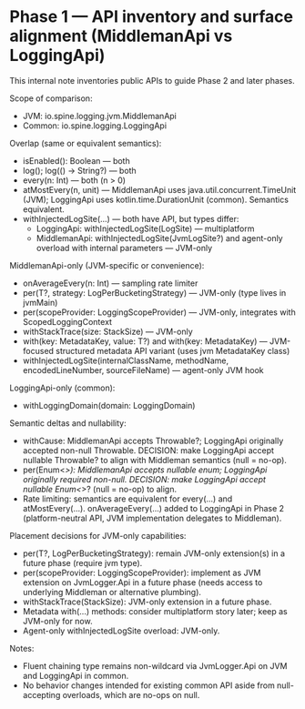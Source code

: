 # Phase 1 — API inventory and surface alignment (MiddlemanApi vs LoggingApi)

This internal note inventories public APIs to guide Phase 2 and later phases.

Scope of comparison:
- JVM: io.spine.logging.jvm.MiddlemanApi
- Common: io.spine.logging.LoggingApi

Overlap (same or equivalent semantics):
- isEnabled(): Boolean — both
- log(); log(() -> String?) — both
- every(n: Int) — both (n > 0)
- atMostEvery(n, unit) — MiddlemanApi uses java.util.concurrent.TimeUnit (JVM); LoggingApi uses kotlin.time.DurationUnit (common). Semantics equivalent.
- withInjectedLogSite(...) — both have API, but types differ:
  - LoggingApi: withInjectedLogSite(LogSite) — multiplatform
  - MiddlemanApi: withInjectedLogSite(JvmLogSite?) and agent-only overload with internal parameters — JVM-only

MiddlemanApi-only (JVM-specific or convenience):
- onAverageEvery(n: Int) — sampling rate limiter
- per(T?, strategy: LogPerBucketingStrategy<in T>) — JVM-only (type lives in jvmMain)
- per(scopeProvider: LoggingScopeProvider) — JVM-only, integrates with ScopedLoggingContext
- withStackTrace(size: StackSize) — JVM-only
- with(key: MetadataKey<T>, value: T?) and with(key: MetadataKey<Boolean>) — JVM-focused structured metadata API variant (uses jvm MetadataKey class)
- withInjectedLogSite(internalClassName, methodName, encodedLineNumber, sourceFileName) — agent-only JVM hook

LoggingApi-only (common):
- withLoggingDomain(domain: LoggingDomain)

Semantic deltas and nullability:
- withCause: MiddlemanApi accepts Throwable?; LoggingApi originally accepted non-null Throwable. DECISION: make LoggingApi accept nullable Throwable? to align with Middleman semantics (null = no-op).
- per(Enum<*>): MiddlemanApi accepts nullable enum; LoggingApi originally required non-null. DECISION: make LoggingApi accept nullable Enum<*>? (null = no-op) to align.
- Rate limiting: semantics are equivalent for every(...) and atMostEvery(...). onAverageEvery(...) added to LoggingApi in Phase 2 (platform-neutral API, JVM implementation delegates to Middleman).

Placement decisions for JVM-only capabilities:
- per(T?, LogPerBucketingStrategy): remain JVM-only extension(s) in a future phase (require jvm type).
- per(scopeProvider: LoggingScopeProvider): implement as JVM extension on JvmLogger.Api in a future phase (needs access to underlying Middleman or alternative plumbing).
- withStackTrace(StackSize): JVM-only extension in a future phase.
- Metadata with(...) methods: consider multiplatform story later; keep as JVM-only for now.
- Agent-only withInjectedLogSite overload: JVM-only.

Notes:
- Fluent chaining type remains non-wildcard via JvmLogger.Api on JVM and LoggingApi<API> in common.
- No behavior changes intended for existing common API aside from null-accepting overloads, which are no-ops on null.
